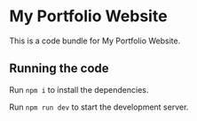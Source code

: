 
  # My Portfolio Website

  This is a code bundle for My Portfolio Website.

  ## Running the code

  Run `npm i` to install the dependencies.

  Run `npm run dev` to start the development server.
  
